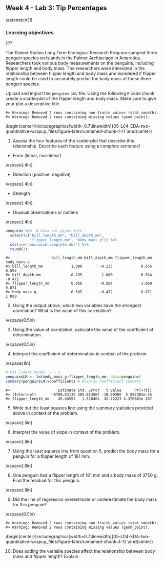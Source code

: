 ## Week 4 - Lab 3:  Tip Percentages

\setstretch{1}

### Learning objectives
???


The Palmer Station Long Term Ecological Research Program sampled three penguin species on islands in the Palmer Archipelago in Antarctica. Researchers took various body measurements on the penguins, including flipper length and body mass. The researchers were interested in the relationship between flipper length and body mass and wondered if flipper length could be used to accurately predict the body mass of these three penguin species. 

Upload and import the `penguins` csv file. Using the following `R` code chunk create a scatterplot of the flipper length and body mass.  Make sure to give your plot a descriptive title.


```
#> Warning: Removed 2 rows containing non-finite values (stat_smooth).
#> Warning: Removed 2 rows containing missing values (geom_point).
```



\begin{center}\includegraphics[width=0.7\linewidth]{05-L04-EDA-two-quantitative-wrapup_files/figure-latex/unnamed-chunk-1-1} \end{center}

1. Assess the four features of the scatterplot that describe this relationship. Describe each feature using a complete sentence!

* Form (linear, non-linear)

\vspace{.4in}

* Direction (positive, negative)

\vspace{.4in}

* Strength

\vspace{.4in}

* Unusual observations or outliers

\vspace{.4in}


```r
penguins %>%  # Data set pipes into
  select(c("bill_length_mm", "bill_depth_mm", 
           "flipper_length_mm", "body_mass_g")) %>%
  cor(use="pairwise.complete.obs") %>%
  round(3)
```

```
#>                   bill_length_mm bill_depth_mm flipper_length_mm body_mass_g
#> bill_length_mm             1.000        -0.235             0.656       0.595
#> bill_depth_mm             -0.235         1.000            -0.584      -0.472
#> flipper_length_mm          0.656        -0.584             1.000       0.871
#> body_mass_g                0.595        -0.472             0.871       1.000
```

2.  Using the output above, which two variables have the *strongest* correlation? What is the value of this correlation?

\vspace{0.5in}

3. Using the value of correlation, calculate the value of the coefficient of determination.

\vspace{0.5in}

4. Interpret the coefficient of determination in context of the problem.

\vspace{1in}


```r
# Fit linear model: y ~ x
penguinsLM <- lm(body_mass_g~flipper_length_mm, data=penguins)
summary(penguinsLM)$coefficients # Display coefficient summary
```

```
#>                      Estimate Std. Error   t value      Pr(>|t|)
#> (Intercept)       -5780.83136 305.814504 -18.90306  5.587301e-55
#> flipper_length_mm    49.68557   1.518404  32.72223 4.370681e-107
```

5.  Write out the least squares line using the summary statistics provided above in context of the problem.

\vspace{.5in}

6. Interpret the value of slope in context of the problem.

\vspace{.8in}

7. Using the least squares line from question 5, predict the body mass for a penguin for a flipper length of 181 mm.

\vspace{.6in}

8. One penguin had a flipper length of 181 mm and a body mass of 3750 g. Find the residual for this penguin.

\vspace{.8in}

9.  Did the line of regression overestimate or underestimate the body mass for this penguin?

\vspace{0.5in}


```
#> Warning: Removed 2 rows containing non-finite values (stat_smooth).
#> Warning: Removed 2 rows containing missing values (geom_point).
```



\begin{center}\includegraphics[width=0.7\linewidth]{05-L04-EDA-two-quantitative-wrapup_files/figure-latex/unnamed-chunk-4-1} \end{center}

10. Does adding the variable species affect the relationship between body mass and flipper length? Explain. 
